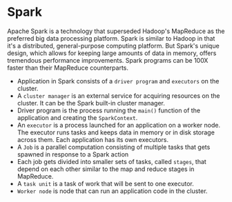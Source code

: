# Spark

Apache Spark is a technology that superseded Hadoop's MapReduce as the preferred big data processing platform. Spark is similar to Hadoop in that it's a distributed, general-purpose computing platform. But Spark's unique design, which allows for keeping large amounts of data in memory, offers tremendous
performance improvements. Spark programs can be 100X faster than their MapReduce counterparts.

- Application in Spark consists of a `driver program` and `executors` on the cluster.
- A `cluster manager` is an external service for acquiring resources on the cluster. It can be the Spark built-in cluster manager.
- Driver program is the process running the `main()` function of the application and creating the `SparkContext`.
- An `executor` is a process launched for an application on a worker node. The executor runs tasks and keeps data in
memory or in disk storage across them. Each application has its own executors.
- A `Job` is a parallel computation consisting of multiple tasks that gets spawned in response to a Spark action
- Each job gets divided into smaller sets of tasks, called `stages`, that depend on each other similar to the map and reduce stages in MapReduce.
- A `task unit` is a task of work  that will be sent to one executor.
- `Worker node` is node that can run an application code in the cluster.



